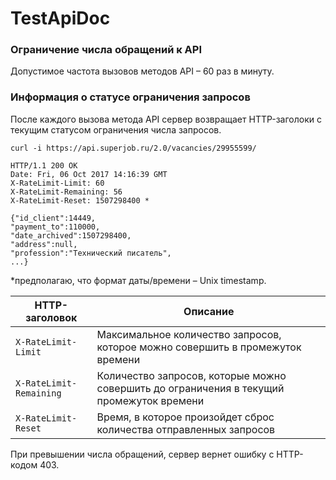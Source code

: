 # TestApiDoc

### Ограничение числа обращений к API
Допустимое частота вызовов методов API – 60 раз в минуту.

### Информация о статусе ограничения запросов
После каждого вызова метода API сервер возвращает HTTP-заголоки с текущим статусом ограничения числа запросов.

``` 
curl -i https://api.superjob.ru/2.0/vacancies/29955599/

HTTP/1.1 200 OK 
Date: Fri, 06 Oct 2017 14:16:39 GMT 
X-RateLimit-Limit: 60 
X-RateLimit-Remaining: 56 
X-RateLimit-Reset: 1507298400 * 

{"id_client":14449,
"payment_to":110000,
"date_archived":1507298400,
"address":null,
"profession":"Технический писатель", 
...}

```

*предполагаю, что формат даты/времени – Unix timestamp. 

| HTTP-заголовок | Описание |
| --- | --- |
| `X-RateLimit-Limit` | Максимальное количество запросов, которое можно совершить в промежуток времени |
| `X-RateLimit-Remaining` | Количество запросов, которые можно совершить до ограничения в текущий промежуток времени |
| `X-RateLimit-Reset` | Время, в которое произойдет сброс количества отправленных запросов |

При превышении числа обращений, сервер вернет ошибку с HTTP-кодом 403.
